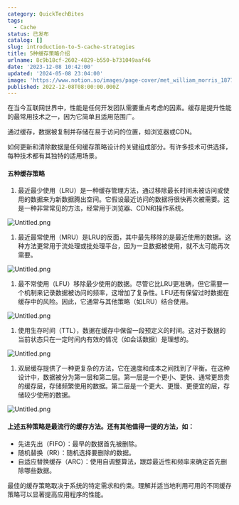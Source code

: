 ```yaml
---
category: QuickTechBites
tags:
  - Cache
status: 已发布
catalog: []
slug: introduction-to-5-cache-strategies
title: 5种缓存策略介绍
urlname: 8c9b18cf-2602-4829-b550-b731049aaf46
date: '2023-12-08 10:42:00'
updated: '2024-05-08 23:04:00'
image: 'https://www.notion.so/images/page-cover/met_william_morris_1877_willow.jpg'
published: 2022-12-08T08:00:00.000Z
---
```


在当今互联网世界中，性能是任何开发团队需要重点考虑的因素。缓存是提升性能的最常用技术之一，因为它简单且适用范围广。


通过缓存，数据被复制并存储在易于访问的位置，如浏览器或CDN。


如何更新和清除数据是任何缓存策略设计的关键组成部分。有许多技术可供选择，每种技术都有其独特的适用场景。


#### 五种缓存策略

1. 最近最少使用（LRU）是一种缓存管理方法，通过移除最长时间未被访问或使用的数据来为新数据腾出空间。它假设最近访问的数据将很快再次被需要。这是一种非常常见的方法，经常用于浏览器、CDN和操作系统。

![Untitled.png](https://prod-files-secure.s3.us-west-2.amazonaws.com/5d24fe63-e567-4804-86f9-9fdc62e13082/74494354-3dc7-4fc2-be3e-7e15913b3f24/Untitled.png?X-Amz-Algorithm=AWS4-HMAC-SHA256&X-Amz-Content-Sha256=UNSIGNED-PAYLOAD&X-Amz-Credential=ASIAZI2LB466SKCODNEK%2F20250316%2Fus-west-2%2Fs3%2Faws4_request&X-Amz-Date=20250316T053618Z&X-Amz-Expires=3600&X-Amz-Security-Token=IQoJb3JpZ2luX2VjEMz%2F%2F%2F%2F%2F%2F%2F%2F%2F%2FwEaCXVzLXdlc3QtMiJGMEQCID5xTAeojWRL8wpAzNNO%2FwjkOgTjALSNzrP3jhHs0ITfAiBj03BFrPsxm67YAGg0tI7UhlnFvIvGHHGJ5rUbmWS2WCr%2FAwglEAAaDDYzNzQyMzE4MzgwNSIMPOO2Fle41G%2Bx9wpZKtwDEgxvMOk%2F4ghmcnByPjgZ1XJAXk9hNv270SJ8WZx2kwr%2FFHSgTR9x8%2FrXZqYDAR8evLbGK9a9DSSfxvqyBwFY7ejJNFS0xAY7Tq2py4W0JyXS89w4IzeGKK1k2GDKRuGpuv1%2BXE2ttRdj1bXYkKXs%2FfwM%2FCuaRESO4gPszL2bfXt47YZYXQAyyUP5KEu5m%2B7vXcbuPOZbawZkMJcqq%2B4ze97Rn0pb13C7AgysF2p7RviXMYjtWUhtBJtkxLl4W2YPOyk2a4PZJmK5aPzyecnzhtIJ4mtjbm%2FYogqG8NKqShUY2vOjD9W3Pk%2Fh1bfxBGEV1XN97TcuP6dSiYF%2FdJLbBLecT6xmPls3W9DNCWL4ik%2FZLTyDqTiLZR%2FCVMuXsPF3elCELJu7mBtig6mPMs7xF%2BNhyg3X3sUW5reKaXCtyGvhU4h1EpKwNXtstEUd4Exw4J7X2nWsOPVL8qhDOrHP6vij0BElksFQJ3tNVedowcx4vmCs4RBG7z8cpVgWqt7gOyrMDO%2B8ps6Ih12oWgcppghM0ocBb2tO6Pm%2BWjUxyagR%2F5v8ZdMBNZwe7wql05JJYPRKwKmmkwoda0%2Fhln4w47ReX1p2W7XEElsUxjC0WTH8hTaeWurAKK%2FY5MYw5ZzZvgY6pgFWP8Yhr4%2F0nG%2BpntPqbx8zvCE9i8nzZusYgWCII9WXvNovNr7CPzdOQAYfU1yuhUrQsqosoOSq20Uq5%2FhZNhrYLSIoA6rY7FT5Q6nFPbG6B5sExB8PjN%2Fe%2B5cjQERjLetFCglcWm6m8pz3Vq186DaLw4%2BSDGY0aPDCDvSXqxCPD%2FNcbQ5PUvOuVmBMsRJbt2em6Nwrin8gmiINgAtrEdINeOvyZ6Lj&X-Amz-Signature=e5e5955a06ab290c8e3189f1c509b85b805bb387de607a1fb178094cd69beadc&X-Amz-SignedHeaders=host&x-id=GetObject)

1. 最近最常使用（MRU）是LRU的反面，其中最先移除的是最近使用的数据。这种方法更常用于流处理或批处理平台，因为一旦数据被使用，就不太可能再次需要。

![Untitled.png](https://prod-files-secure.s3.us-west-2.amazonaws.com/5d24fe63-e567-4804-86f9-9fdc62e13082/9394e615-e149-4cd8-9a1b-e3c39cda8184/Untitled.png?X-Amz-Algorithm=AWS4-HMAC-SHA256&X-Amz-Content-Sha256=UNSIGNED-PAYLOAD&X-Amz-Credential=ASIAZI2LB466SKCODNEK%2F20250316%2Fus-west-2%2Fs3%2Faws4_request&X-Amz-Date=20250316T053618Z&X-Amz-Expires=3600&X-Amz-Security-Token=IQoJb3JpZ2luX2VjEMz%2F%2F%2F%2F%2F%2F%2F%2F%2F%2FwEaCXVzLXdlc3QtMiJGMEQCID5xTAeojWRL8wpAzNNO%2FwjkOgTjALSNzrP3jhHs0ITfAiBj03BFrPsxm67YAGg0tI7UhlnFvIvGHHGJ5rUbmWS2WCr%2FAwglEAAaDDYzNzQyMzE4MzgwNSIMPOO2Fle41G%2Bx9wpZKtwDEgxvMOk%2F4ghmcnByPjgZ1XJAXk9hNv270SJ8WZx2kwr%2FFHSgTR9x8%2FrXZqYDAR8evLbGK9a9DSSfxvqyBwFY7ejJNFS0xAY7Tq2py4W0JyXS89w4IzeGKK1k2GDKRuGpuv1%2BXE2ttRdj1bXYkKXs%2FfwM%2FCuaRESO4gPszL2bfXt47YZYXQAyyUP5KEu5m%2B7vXcbuPOZbawZkMJcqq%2B4ze97Rn0pb13C7AgysF2p7RviXMYjtWUhtBJtkxLl4W2YPOyk2a4PZJmK5aPzyecnzhtIJ4mtjbm%2FYogqG8NKqShUY2vOjD9W3Pk%2Fh1bfxBGEV1XN97TcuP6dSiYF%2FdJLbBLecT6xmPls3W9DNCWL4ik%2FZLTyDqTiLZR%2FCVMuXsPF3elCELJu7mBtig6mPMs7xF%2BNhyg3X3sUW5reKaXCtyGvhU4h1EpKwNXtstEUd4Exw4J7X2nWsOPVL8qhDOrHP6vij0BElksFQJ3tNVedowcx4vmCs4RBG7z8cpVgWqt7gOyrMDO%2B8ps6Ih12oWgcppghM0ocBb2tO6Pm%2BWjUxyagR%2F5v8ZdMBNZwe7wql05JJYPRKwKmmkwoda0%2Fhln4w47ReX1p2W7XEElsUxjC0WTH8hTaeWurAKK%2FY5MYw5ZzZvgY6pgFWP8Yhr4%2F0nG%2BpntPqbx8zvCE9i8nzZusYgWCII9WXvNovNr7CPzdOQAYfU1yuhUrQsqosoOSq20Uq5%2FhZNhrYLSIoA6rY7FT5Q6nFPbG6B5sExB8PjN%2Fe%2B5cjQERjLetFCglcWm6m8pz3Vq186DaLw4%2BSDGY0aPDCDvSXqxCPD%2FNcbQ5PUvOuVmBMsRJbt2em6Nwrin8gmiINgAtrEdINeOvyZ6Lj&X-Amz-Signature=a8ace75b8113c856be3b8e04525f4ecb712fac4d31006ddd01a1dc832ff7dedc&X-Amz-SignedHeaders=host&x-id=GetObject)

1. 最不常使用（LFU）移除最少使用的数据。尽管它比LRU更准确，但它需要一个机制来记录数据被访问的频率，这增加了复杂性。LFU还有保留过时数据在缓存中的风险。因此，它通常与其他策略（如LRU）结合使用。

![Untitled.png](https://prod-files-secure.s3.us-west-2.amazonaws.com/5d24fe63-e567-4804-86f9-9fdc62e13082/ff489bb8-941e-4617-b208-e17020ed7ada/Untitled.png?X-Amz-Algorithm=AWS4-HMAC-SHA256&X-Amz-Content-Sha256=UNSIGNED-PAYLOAD&X-Amz-Credential=ASIAZI2LB466SKCODNEK%2F20250316%2Fus-west-2%2Fs3%2Faws4_request&X-Amz-Date=20250316T053618Z&X-Amz-Expires=3600&X-Amz-Security-Token=IQoJb3JpZ2luX2VjEMz%2F%2F%2F%2F%2F%2F%2F%2F%2F%2FwEaCXVzLXdlc3QtMiJGMEQCID5xTAeojWRL8wpAzNNO%2FwjkOgTjALSNzrP3jhHs0ITfAiBj03BFrPsxm67YAGg0tI7UhlnFvIvGHHGJ5rUbmWS2WCr%2FAwglEAAaDDYzNzQyMzE4MzgwNSIMPOO2Fle41G%2Bx9wpZKtwDEgxvMOk%2F4ghmcnByPjgZ1XJAXk9hNv270SJ8WZx2kwr%2FFHSgTR9x8%2FrXZqYDAR8evLbGK9a9DSSfxvqyBwFY7ejJNFS0xAY7Tq2py4W0JyXS89w4IzeGKK1k2GDKRuGpuv1%2BXE2ttRdj1bXYkKXs%2FfwM%2FCuaRESO4gPszL2bfXt47YZYXQAyyUP5KEu5m%2B7vXcbuPOZbawZkMJcqq%2B4ze97Rn0pb13C7AgysF2p7RviXMYjtWUhtBJtkxLl4W2YPOyk2a4PZJmK5aPzyecnzhtIJ4mtjbm%2FYogqG8NKqShUY2vOjD9W3Pk%2Fh1bfxBGEV1XN97TcuP6dSiYF%2FdJLbBLecT6xmPls3W9DNCWL4ik%2FZLTyDqTiLZR%2FCVMuXsPF3elCELJu7mBtig6mPMs7xF%2BNhyg3X3sUW5reKaXCtyGvhU4h1EpKwNXtstEUd4Exw4J7X2nWsOPVL8qhDOrHP6vij0BElksFQJ3tNVedowcx4vmCs4RBG7z8cpVgWqt7gOyrMDO%2B8ps6Ih12oWgcppghM0ocBb2tO6Pm%2BWjUxyagR%2F5v8ZdMBNZwe7wql05JJYPRKwKmmkwoda0%2Fhln4w47ReX1p2W7XEElsUxjC0WTH8hTaeWurAKK%2FY5MYw5ZzZvgY6pgFWP8Yhr4%2F0nG%2BpntPqbx8zvCE9i8nzZusYgWCII9WXvNovNr7CPzdOQAYfU1yuhUrQsqosoOSq20Uq5%2FhZNhrYLSIoA6rY7FT5Q6nFPbG6B5sExB8PjN%2Fe%2B5cjQERjLetFCglcWm6m8pz3Vq186DaLw4%2BSDGY0aPDCDvSXqxCPD%2FNcbQ5PUvOuVmBMsRJbt2em6Nwrin8gmiINgAtrEdINeOvyZ6Lj&X-Amz-Signature=5d42fb2fa1516c458509f08c9db2c2d0a5e59dd658af65ecab213212171ad64f&X-Amz-SignedHeaders=host&x-id=GetObject)

1. 使用生存时间（TTL），数据在缓存中保留一段预定义的时间。这对于数据的当前状态只在一定时间内有效的情况（如会话数据）是理想的。

![Untitled.png](https://prod-files-secure.s3.us-west-2.amazonaws.com/5d24fe63-e567-4804-86f9-9fdc62e13082/480ed8d3-f3c7-4a40-a9c6-4ca2e915c139/Untitled.png?X-Amz-Algorithm=AWS4-HMAC-SHA256&X-Amz-Content-Sha256=UNSIGNED-PAYLOAD&X-Amz-Credential=ASIAZI2LB466SKCODNEK%2F20250316%2Fus-west-2%2Fs3%2Faws4_request&X-Amz-Date=20250316T053618Z&X-Amz-Expires=3600&X-Amz-Security-Token=IQoJb3JpZ2luX2VjEMz%2F%2F%2F%2F%2F%2F%2F%2F%2F%2FwEaCXVzLXdlc3QtMiJGMEQCID5xTAeojWRL8wpAzNNO%2FwjkOgTjALSNzrP3jhHs0ITfAiBj03BFrPsxm67YAGg0tI7UhlnFvIvGHHGJ5rUbmWS2WCr%2FAwglEAAaDDYzNzQyMzE4MzgwNSIMPOO2Fle41G%2Bx9wpZKtwDEgxvMOk%2F4ghmcnByPjgZ1XJAXk9hNv270SJ8WZx2kwr%2FFHSgTR9x8%2FrXZqYDAR8evLbGK9a9DSSfxvqyBwFY7ejJNFS0xAY7Tq2py4W0JyXS89w4IzeGKK1k2GDKRuGpuv1%2BXE2ttRdj1bXYkKXs%2FfwM%2FCuaRESO4gPszL2bfXt47YZYXQAyyUP5KEu5m%2B7vXcbuPOZbawZkMJcqq%2B4ze97Rn0pb13C7AgysF2p7RviXMYjtWUhtBJtkxLl4W2YPOyk2a4PZJmK5aPzyecnzhtIJ4mtjbm%2FYogqG8NKqShUY2vOjD9W3Pk%2Fh1bfxBGEV1XN97TcuP6dSiYF%2FdJLbBLecT6xmPls3W9DNCWL4ik%2FZLTyDqTiLZR%2FCVMuXsPF3elCELJu7mBtig6mPMs7xF%2BNhyg3X3sUW5reKaXCtyGvhU4h1EpKwNXtstEUd4Exw4J7X2nWsOPVL8qhDOrHP6vij0BElksFQJ3tNVedowcx4vmCs4RBG7z8cpVgWqt7gOyrMDO%2B8ps6Ih12oWgcppghM0ocBb2tO6Pm%2BWjUxyagR%2F5v8ZdMBNZwe7wql05JJYPRKwKmmkwoda0%2Fhln4w47ReX1p2W7XEElsUxjC0WTH8hTaeWurAKK%2FY5MYw5ZzZvgY6pgFWP8Yhr4%2F0nG%2BpntPqbx8zvCE9i8nzZusYgWCII9WXvNovNr7CPzdOQAYfU1yuhUrQsqosoOSq20Uq5%2FhZNhrYLSIoA6rY7FT5Q6nFPbG6B5sExB8PjN%2Fe%2B5cjQERjLetFCglcWm6m8pz3Vq186DaLw4%2BSDGY0aPDCDvSXqxCPD%2FNcbQ5PUvOuVmBMsRJbt2em6Nwrin8gmiINgAtrEdINeOvyZ6Lj&X-Amz-Signature=49501f4c9044217c055af1301206ccb0e0274178288675b268f5533a8ccef947&X-Amz-SignedHeaders=host&x-id=GetObject)

1. 双层缓存提供了一种更复杂的方法，它在速度和成本之间找到了平衡。在这种设计中，数据被分为第一层和第二层。第一层是一个更小、更快、通常更昂贵的缓存层，存储频繁使用的数据。第二层是一个更大、更慢、更便宜的层，存储较少使用的数据。

![Untitled.png](https://prod-files-secure.s3.us-west-2.amazonaws.com/5d24fe63-e567-4804-86f9-9fdc62e13082/35e68090-275d-4707-9e9a-ce86f000e9eb/Untitled.png?X-Amz-Algorithm=AWS4-HMAC-SHA256&X-Amz-Content-Sha256=UNSIGNED-PAYLOAD&X-Amz-Credential=ASIAZI2LB466SKCODNEK%2F20250316%2Fus-west-2%2Fs3%2Faws4_request&X-Amz-Date=20250316T053618Z&X-Amz-Expires=3600&X-Amz-Security-Token=IQoJb3JpZ2luX2VjEMz%2F%2F%2F%2F%2F%2F%2F%2F%2F%2FwEaCXVzLXdlc3QtMiJGMEQCID5xTAeojWRL8wpAzNNO%2FwjkOgTjALSNzrP3jhHs0ITfAiBj03BFrPsxm67YAGg0tI7UhlnFvIvGHHGJ5rUbmWS2WCr%2FAwglEAAaDDYzNzQyMzE4MzgwNSIMPOO2Fle41G%2Bx9wpZKtwDEgxvMOk%2F4ghmcnByPjgZ1XJAXk9hNv270SJ8WZx2kwr%2FFHSgTR9x8%2FrXZqYDAR8evLbGK9a9DSSfxvqyBwFY7ejJNFS0xAY7Tq2py4W0JyXS89w4IzeGKK1k2GDKRuGpuv1%2BXE2ttRdj1bXYkKXs%2FfwM%2FCuaRESO4gPszL2bfXt47YZYXQAyyUP5KEu5m%2B7vXcbuPOZbawZkMJcqq%2B4ze97Rn0pb13C7AgysF2p7RviXMYjtWUhtBJtkxLl4W2YPOyk2a4PZJmK5aPzyecnzhtIJ4mtjbm%2FYogqG8NKqShUY2vOjD9W3Pk%2Fh1bfxBGEV1XN97TcuP6dSiYF%2FdJLbBLecT6xmPls3W9DNCWL4ik%2FZLTyDqTiLZR%2FCVMuXsPF3elCELJu7mBtig6mPMs7xF%2BNhyg3X3sUW5reKaXCtyGvhU4h1EpKwNXtstEUd4Exw4J7X2nWsOPVL8qhDOrHP6vij0BElksFQJ3tNVedowcx4vmCs4RBG7z8cpVgWqt7gOyrMDO%2B8ps6Ih12oWgcppghM0ocBb2tO6Pm%2BWjUxyagR%2F5v8ZdMBNZwe7wql05JJYPRKwKmmkwoda0%2Fhln4w47ReX1p2W7XEElsUxjC0WTH8hTaeWurAKK%2FY5MYw5ZzZvgY6pgFWP8Yhr4%2F0nG%2BpntPqbx8zvCE9i8nzZusYgWCII9WXvNovNr7CPzdOQAYfU1yuhUrQsqosoOSq20Uq5%2FhZNhrYLSIoA6rY7FT5Q6nFPbG6B5sExB8PjN%2Fe%2B5cjQERjLetFCglcWm6m8pz3Vq186DaLw4%2BSDGY0aPDCDvSXqxCPD%2FNcbQ5PUvOuVmBMsRJbt2em6Nwrin8gmiINgAtrEdINeOvyZ6Lj&X-Amz-Signature=f05c0724ada2462764e87e82a5b6a366d1589e445eafb4a335776f1b89c82249&X-Amz-SignedHeaders=host&x-id=GetObject)


#### 上述五种策略是最流行的缓存方法。还有其他值得一提的方法，如：

- 先进先出（FIFO）：最早的数据首先被删除。
- 随机替换（RR）：随机选择要删除的数据。
- 自适应替换缓存（ARC）：使用自调整算法，跟踪最近性和频率来确定首先删除哪些数据。

最佳的缓存策略取决于系统的特定需求和约束。理解并适当地利用可用的不同缓存策略可以显著提高应用程序的性能。

